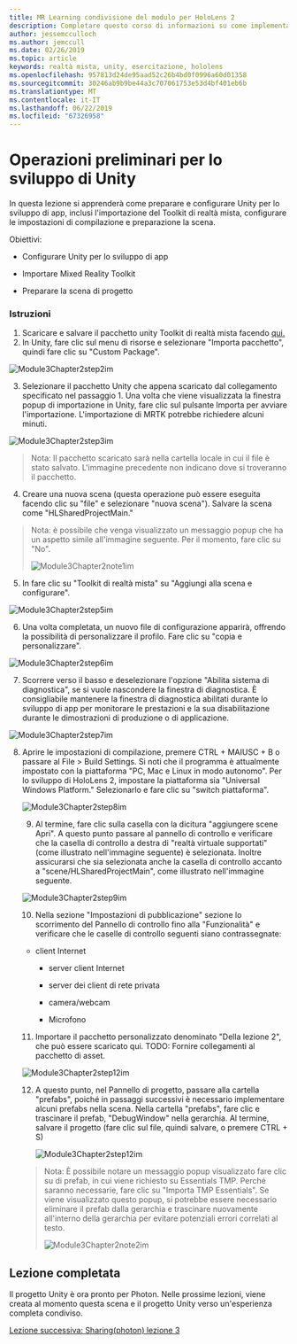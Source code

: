 ```yaml
---
title: MR Learning condivisione del modulo per HoloLens 2
description: Completare questo corso di informazioni su come implementare esperienze condivise con più utenti all'interno di un'applicazione 2 HoloLens.
author: jessemcculloch
ms.author: jemccull
ms.date: 02/26/2019
ms.topic: article
keywords: realtà mista, unity, esercitazione, hololens
ms.openlocfilehash: 957813d24de95aad52c26b4bd0f0996a60d01358
ms.sourcegitcommit: 30246ab9b9be44a3c707061753e53d4bf401eb6b
ms.translationtype: MT
ms.contentlocale: it-IT
ms.lasthandoff: 06/22/2019
ms.locfileid: "67326958"
---
```

# <a name="getting-unity-ready-for-development"></a>**Operazioni preliminari per lo sviluppo di Unity** 

In questa lezione si apprenderà come preparare e configurare Unity per lo sviluppo di app, inclusi l'importazione del Toolkit di realtà mista, configurare le impostazioni di compilazione e preparazione la scena.

Obiettivi:

- Configurare Unity per lo sviluppo di app

- Importare Mixed Reality Toolkit

- Preparare la scena di progetto

### <a name="instructions"></a>Istruzioni

1. Scaricare e salvare il pacchetto unity Toolkit di realtà mista facendo [qui.](https://github.com/microsoft/MixedRealityToolkit-Unity/releases/download/v2.0.0-RC1-Refresh/Microsoft.MixedReality.Toolkit.Unity.Foundation-v2.0.0-RC1-Refresh.unitypackage)
2. In Unity, fare clic sul menu di risorse e selezionare "Importa pacchetto", quindi fare clic su "Custom Package".

![Module3Chapter2step2im](images/module3chapter2step2im.PNG)

3. Selezionare il pacchetto Unity che appena scaricato dal collegamento specificato nel passaggio 1. Una volta che viene visualizzata la finestra popup di importazione in Unity, fare clic sul pulsante Importa per avviare l'importazione. L'importazione di MRTK potrebbe richiedere alcuni minuti.

![Module3Chapter2step3im](images/module3chapter2step3im.PNG)

> Nota: Il pacchetto scaricato sarà nella cartella locale in cui il file è stato salvato. L'immagine precedente non indicano dove si troveranno il pacchetto.

4. Creare una nuova scena (questa operazione può essere eseguita facendo clic su "file" e selezionare "nuova scena"). Salvare la scena come "HLSharedProjectMain."

> Nota: è possibile che venga visualizzato un messaggio popup che ha un aspetto simile all'immagine seguente. Per il momento, fare clic su "No".
>
> ![Module3Chapter2note1im](images/module3chapter2note1im.PNG)

5. In fare clic su "Toolkit di realtà mista" su "Aggiungi alla scena e configurare".

![Module3Chapter2step5im](images/module3chapter2step5im.PNG)

6. Una volta completata, un nuovo file di configurazione apparirà, offrendo la possibilità di personalizzare il profilo. Fare clic su "copia e personalizzare".

![Module3Chapter2step6im](images/module3chapter2step6im.PNG)

7. Scorrere verso il basso e deselezionare l'opzione "Abilita sistema di diagnostica", se si vuole nascondere la finestra di diagnostica. È consigliabile mantenere la finestra di diagnostica abilitati durante lo sviluppo di app per monitorare le prestazioni e la sua disabilitazione durante le dimostrazioni di produzione o di applicazione.

![Module3Chapter2step7im](images/module3chapter2step7im.PNG)

8. Aprire le impostazioni di compilazione, premere CTRL + MAIUSC + B o passare al File > Build Settings. Si noti che il programma è attualmente impostato con la piattaforma "PC, Mac e Linux in modo autonomo". Per lo sviluppo di HoloLens 2, impostare la piattaforma sia "Universal Windows Platform." Selezionarlo e fare clic su "switch piattaforma".

   ![Module3Chapter2step8im](images/module3chapter2step8im.PNG)

   9. Al termine, fare clic sulla casella con la dicitura "aggiungere scene Apri". A questo punto passare al pannello di controllo e verificare che la casella di controllo a destra di "realtà virtuale supportati" (come illustrato nell'immagine seguente) è selezionata. Inoltre assicurarsi che sia selezionata anche la casella di controllo accanto a "scene/HLSharedProjectMain", come illustrato nell'immagine seguente.

   ![Module3Chapter2step9im](images/module3chapter2step9im.PNG)

   10. Nella sezione "Impostazioni di pubblicazione" sezione lo scorrimento del Pannello di controllo fino alla "Funzionalità" e verificare che le caselle di controllo seguenti siano contrassegnate:
    - client Internet
       
       - server client Internet
       
       - server dei client di rete privata
   
       - camera/webcam

       - Microfono
   
   11. Importare il pacchetto personalizzato denominato "Della lezione 2", che può essere scaricato qui. TODO: Fornire collegamenti al pacchetto di asset.
   
   ![Module3Chapter2step12im](images/module3chapter2step11im.PNG)
   
   12. A questo punto, nel Pannello di progetto, passare alla cartella "prefabs", poiché in passaggi successivi è necessario implementare alcuni prefabs nella scena. Nella cartella "prefabs", fare clic e trascinare il prefab, "DebugWindow" nella gerarchia. Al termine, salvare il progetto (fare clic sul file, quindi salvare, o premere CTRL + S)
   
       ![Module3Chapter2step12im](images/module3chapter2step12im.PNG)
   
   > Nota: È possibile notare un messaggio popup visualizzato fare clic su di prefab, in cui viene richiesto su Essentials TMP. Perché saranno necessarie, fare clic su "Importa TMP Essentials". Se viene visualizzato questo popup, si potrebbe essere necessario eliminare il prefab dalla gerarchia e trascinare nuovamente all'interno della gerarchia per evitare potenziali errori correlati al testo.
   >
   > ![Module3Chapter2note2im](images/module3chapter2note2im.PNG)


## <a name="congratulations"></a>Lezione completata

Il progetto Unity è ora pronto per Photon. Nelle prossime lezioni, viene creata al momento questa scena e il progetto Unity verso un'esperienza completa condiviso.

[Lezione successiva: Sharing(photon) lezione 3](mrlearning-sharing(photon)-ch3.md)

